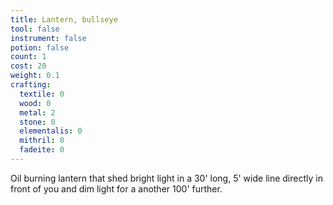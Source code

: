 ```yaml
---
title: Lantern, bullseye
tool: false
instrument: false
potion: false
count: 1
cost: 20
weight: 0.1
crafting:
  textile: 0
  wood: 0
  metal: 2
  stone: 0
  elementalis: 0
  mithril: 0
  fadeite: 0
---
```


Oil burning lantern that shed bright light in a 30' long, 5' wide line directly in front of you and dim light for a another 100' further.
